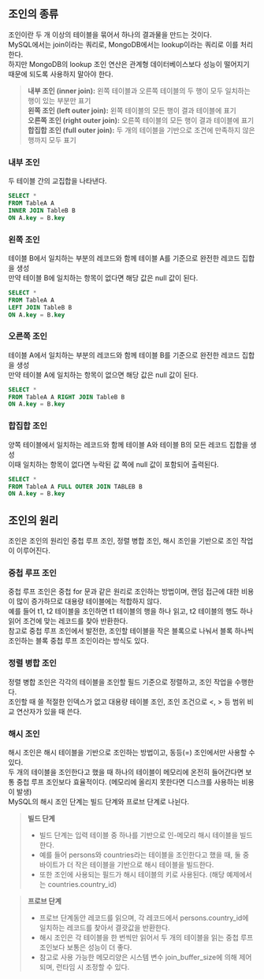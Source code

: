 ## 조인의 종류

조인이란 두 개 이상의 테이블을 묶어서 하나의 결과물을 만드는 것이다.  
MySQL에서는 join이라는 쿼리로, MongoDB에서는 lookup이라는 쿼리로 이를 처리한다.  
하지만 MongoDB의 lookup 조인 연산은 관계형 데이터베이스보다 성능이 떨어지기 때문에 되도록 사용하지 말아야 한다.

> **내부 조인 (inner join):** 왼쪽 테이블과 오른쪽 테이블의 두 행이 모두 일치하는 행이 있는 부분만 표기  
> **왼쪽 조인 (left outer join):** 왼쪽 테이블의 모든 행이 결과 테이블에 표기  
> **오른쪽 조인 (right outer join):** 오른쪽 테이블의 모든 행이 결과 테이블에 표기  
> **합집합 조인 (full outer join):** 두 개의 테이블을 기반으로 조건에 만족하지 않은 행까지 모두 표기

### 내부 조인

두 테이블 간의 교집합을 나타낸다.

```sql
SELECT *
FROM TableA A
INNER JOIN TableB B
ON A.key = B.key
```

### 왼쪽 조인

테이블 B에서 일치하는 부분의 레코드와 함께 테이블 A를 기준으로 완전한 레코드 집합을 생성  
만약 테이블 B에 일치하는 항목이 없다면 해당 값은 null 값이 된다.

```sql
SELECT *
FROM TableA A
LEFT JOIN TableB B
ON A.key = B.key
```

### 오른쪽 조인

테이블 A에서 일치하는 부분의 레코드와 함께 테이블 B를 기준으로 완전한 레코드 집합을 생성  
만약 테이블 A에 일치하는 항목이 없으면 해당 값은 null 값이 된다.

```sql
SELECT *
FROM TableA A RIGHT JOIN TableB B
ON A.key = B.key
```

### 합집합 조인

양쪽 테이블에서 일치하는 레코드와 함께 테이블 A와 테이블 B의 모든 레코드 집합을 생성  
이때 일치하는 항목이 없다면 누락된 값 쪽에 null 값이 포함되어 출력된다.

```sql
SELECT *
FROM TableA A FULL OUTER JOIN TABLEB B
ON A.key = B.key
```

## 조인의 원리

조인은 조인의 원리인 중첩 루프 조인, 정렬 병합 조인, 해시 조인을 기반으로 조인 작업이 이루어진다.

### 중첩 루프 조인

중첩 루프 조인은 중첩 for 문과 같은 원리로 조인하는 방법이며, 랜덤 접근에 대한 비용이 많이 증가하므로 대용량 테이블에는 적합하지 않다.   
예를 들어 t1, t2 테이블을 조인하면 t1 테이블의 행을 하나 읽고, t2 테이블의 행도 하나 읽어 조건에 맞는 레코드를 찾아 반환한다.  
참고로 중첩 루프 조인에서 발전한, 조인할 테이블을 작은 블록으로 나눠서 블록 하나씩 조인하는 블록 중첩 루프 조인이라는 방식도 있다.

### 정렬 병합 조인

정렬 병합 조인은 각각의 테이블을 조인할 필드 기준으로 정렬하고, 조인 작업을 수행한다.  
조인할 때 쓸 적절한 인덱스가 없고 대용량 테이블 조인, 조인 조건으로 <, > 등 범위 비교 연산자가 있을 때 쓴다.

### 해시 조인

해시 조인은 해시 테이블을 기반으로 조인하는 방법이고, 동등(=) 조인에서만 사용할 수 있다.  
두 개의 테이블을 조인한다고 했을 때 하나의 테이블이 메모리에 온전히 들어간다면 보통 중첩 루프 조인보다 효율적이다. (메모리에 올리지 못한다면 디스크를 사용하는 비용이 발생)  
MySQL의 해시 조인 단계는 빌드 단계와 프로브 단계로 나뉜다.

> **빌드 단계**  
> - 빌드 단계는 입력 테이블 중 하나를 기반으로 인-메모리 해시 테이블을 빌드 한다.
> - 예를 들어 persons와 countries라는 테이블을 조인한다고 했을 때, 둘 중 바이트가 더 작은 테이블을 기반으로 해시 테이블을 빌드한다.
> - 또한 조인에 사용되는 필드가 해시 테이블의 키로 사용된다. (해당 예제에서는 countries.country_id)

> **프로브 단계**  
> - 프로브 단계동안 레코드를 읽으며, 각 레코드에서 persons.country_id에 일치하는 레코드를 찾아서 결괏값을 반환한다.
> - 해시 조인은 각 테이블을 한 번씩만 읽어서 두 개의 테이블을 읽는 중첩 루프 조인보다 보통은 성능이 더 좋다.
> - 참고로 사용 가능한 메모리양은 시스템 변수 join_buffer_size에 의해 제어되며, 런타임 시 조정할 수 있다.
